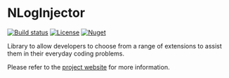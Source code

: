 # NLogInjector 
[![Build status](https://ci.appveyor.com/api/projects/status/qnnt1f8rakhpukcu?svg=true)](https://ci.appveyor.com/project/ruskindantra/nloginjector) [![License](http://img.shields.io/:license-mit-blue.svg)](https://raw.githubusercontent.com/ruskindantra/nloginjector/master/LICENSE) [![Nuget](https://img.shields.io/nuget/v/nloginjector.svg)](https://www.nuget.org/packages/nloginjector/)

Library to allow developers to choose from a range of extensions to assist them in their everyday coding problems.

Please refer to the [project website](https://github.com/ruskindantra/NLogInjector) for more information.
